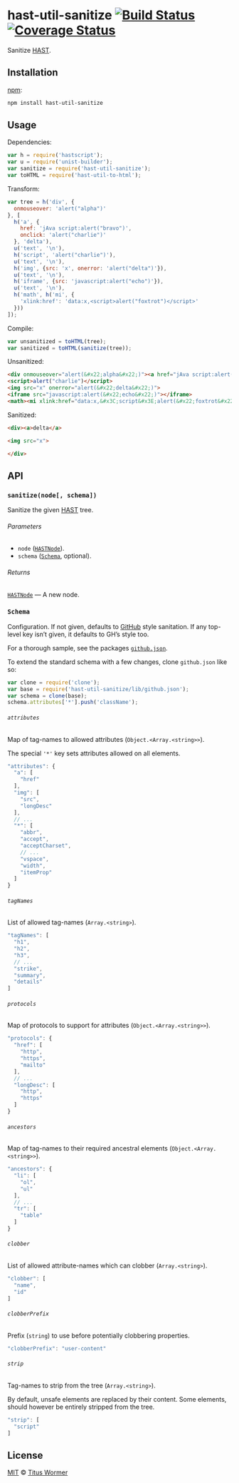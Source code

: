 # hast-util-sanitize [![Build Status][travis-badge]][travis] [![Coverage Status][codecov-badge]][codecov]

<!--lint disable heading-increment list-item-spacing-->

Sanitize [HAST][].

## Installation

[npm][npm-install]:

```bash
npm install hast-util-sanitize
```

## Usage

Dependencies:

```javascript
var h = require('hastscript');
var u = require('unist-builder');
var sanitize = require('hast-util-sanitize');
var toHTML = require('hast-util-to-html');
```

Transform:

```javascript
var tree = h('div', {
  onmouseover: 'alert("alpha")'
}, [
  h('a', {
    href: 'jAva script:alert("bravo")',
    onclick: 'alert("charlie")'
  }, 'delta'),
  u('text', '\n'),
  h('script', 'alert("charlie")'),
  u('text', '\n'),
  h('img', {src: 'x', onerror: 'alert("delta")'}),
  u('text', '\n'),
  h('iframe', {src: 'javascript:alert("echo")'}),
  u('text', '\n'),
  h('math', h('mi', {
    'xlink:href': 'data:x,<script>alert("foxtrot")</script>'
  }))
]);
```

Compile:

```javascript
var unsanitized = toHTML(tree);
var sanitized = toHTML(sanitize(tree));
```

Unsanitized:

```html
<div onmouseover="alert(&#x22;alpha&#x22;)"><a href="jAva script:alert(&#x22;bravo&#x22;)" onclick="alert(&#x22;charlie&#x22;)">delta</a>
<script>alert("charlie")</script>
<img src="x" onerror="alert(&#x22;delta&#x22;)">
<iframe src="javascript:alert(&#x22;echo&#x22;)"></iframe>
<math><mi xlink:href="data:x,&#x3C;script&#x3E;alert(&#x22;foxtrot&#x22;)&#x3C;/script&#x3E;"></mi></math></div>
```

Sanitized:

```html
<div><a>delta</a>

<img src="x">

</div>
```

## API

### `sanitize(node[, schema])`

Sanitize the given [HAST][] tree.

###### Parameters

*   `node` ([`HASTNode`][hast]).
*   `schema` ([`Schema`][schema], optional).

###### Returns

[`HASTNode`][hast] — A new node.

### `Schema`

Configuration.  If not given, defaults to [GitHub][] style sanitation.
If any top-level key isn’t given, it defaults to GH’s style too.

For a thorough sample, see the packages [`github.json`][schema-github].

To extend the standard schema with a few changes, clone `github.json`
like so:

```js
var clone = require('clone');
var base = require('hast-util-sanitize/lib/github.json');
var schema = clone(base);
schema.attributes['*'].push('className');
```

###### `attributes`

Map of tag-names to allowed attributes (`Object.<Array.<string>>`).

The special `'*'` key sets attributes allowed on all elements.

```js
"attributes": {
  "a": [
    "href"
  ],
  "img": [
    "src",
    "longDesc"
  ],
  // ...
  "*": [
    "abbr",
    "accept",
    "acceptCharset",
    // ...
    "vspace",
    "width",
    "itemProp"
  ]
}
```

###### `tagNames`

List of allowed tag-names (`Array.<string>`).

```js
"tagNames": [
  "h1",
  "h2",
  "h3",
  // ...
  "strike",
  "summary",
  "details"
]
```

###### `protocols`

Map of protocols to support for attributes (`Object.<Array.<string>>`).

```js
"protocols": {
  "href": [
    "http",
    "https",
    "mailto"
  ],
  // ...
  "longDesc": [
    "http",
    "https"
  ]
}
```

###### `ancestors`

Map of tag-names to their required ancestral elements
(`Object.<Array.<string>>`).

```js
"ancestors": {
  "li": [
    "ol",
    "ul"
  ],
  // ...
  "tr": [
    "table"
  ]
}
```

###### `clobber`

List of allowed attribute-names which can clobber (`Array.<string>`).

```js
"clobber": [
  "name",
  "id"
]
```

###### `clobberPrefix`

Prefix (`string`) to use before potentially clobbering properties.

```js
"clobberPrefix": "user-content"
```

###### `strip`

Tag-names to strip from the tree (`Array.<string>`).

By default, unsafe elements are replaced by their content.  Some elements,
should however be entirely stripped from the tree.

```js
"strip": [
  "script"
]
```

## License

[MIT][license] © [Titus Wormer][author]

<!-- Definitions -->

[travis-badge]: https://img.shields.io/travis/wooorm/hast-util-sanitize.svg

[travis]: https://travis-ci.org/wooorm/hast-util-sanitize

[codecov-badge]: https://img.shields.io/codecov/c/github/wooorm/hast-util-sanitize.svg

[codecov]: https://codecov.io/github/wooorm/hast-util-sanitize

[npm-install]: https://docs.npmjs.com/cli/install

[license]: LICENSE

[author]: http://wooorm.com

[hast]: https://github.com/wooorm/hast

[schema]: #schema

[github]: https://github.com/jch/html-pipeline/blob/master/lib/html/pipeline/sanitization_filter.rb

[schema-github]: https://github.com/wooorm/hast-util-sanitize/blob/master/lib/github.json
